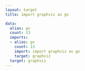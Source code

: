 ```yaml
---
layout: target
title: import graphviz as gv

data:
  alias: gv
  count: 13
  imports:
  - alias: gv
    count: 13
    import: import graphviz as gv
    target: graphviz
  target: graphviz
---
```

